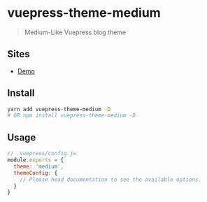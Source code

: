 # vuepress-theme-medium

> Medium-Like Vuepress blog theme

## Sites
- [Demo](vuepress-theme-medium.z3by.com)

## Install

```bash
yarn add vuepress-theme-medium -D
# OR npm install vuepress-theme-medium -D
```

## Usage

```js
// .vuepress/config.js
module.exports = {
  theme: 'medium',
  themeConfig: {
    // Please head documentation to see the available options.
  }
}
```
